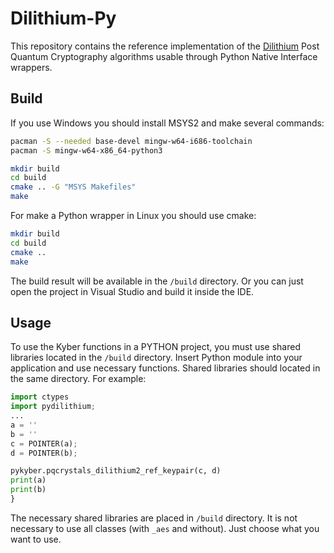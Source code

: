 # Dilithium-Py

This repository contains the reference implementation of the [Dilithium](https://github.com/pq-crystals/dilithium) Post Quantum Cryptography algorithms usable through Python Native Interface wrappers.

## Build

If you use Windows you should install MSYS2 and make several commands:
```sh
pacman -S --needed base-devel mingw-w64-i686-toolchain
pacman -S mingw-w64-x86_64-python3

mkdir build
cd build
cmake .. -G "MSYS Makefiles"
make
```
For make a Python wrapper in Linux you should use cmake:
```sh
mkdir build
cd build
cmake ..
make
```
The build result will be available in the `/build` directory.
Or you can just open the project in Visual Studio and build it inside the IDE.

## Usage

To use the Kyber functions in a PYTHON project, you must use shared libraries located in the `/build` directory.
Insert Python module into your application and use necessary functions. Shared libraries should located in the same directory. For example:

```python
import ctypes
import pydilithium;
...
a = ''
b = ''
c = POINTER(a);
d = POINTER(b);

pykyber.pqcrystals_dilithium2_ref_keypair(c, d)
print(a)
print(b)
}
```

The necessary shared libraries are placed in `/build` directory. It is not necessary to use all classes (with `_aes` and without). Just choose what you want to use.





